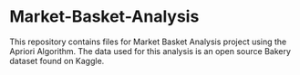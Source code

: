 # Market-Basket-Analysis
This repository contains files for Market Basket Analysis project using the Apriori Algorithm. The data used for this analysis is an open source Bakery dataset found on Kaggle.
